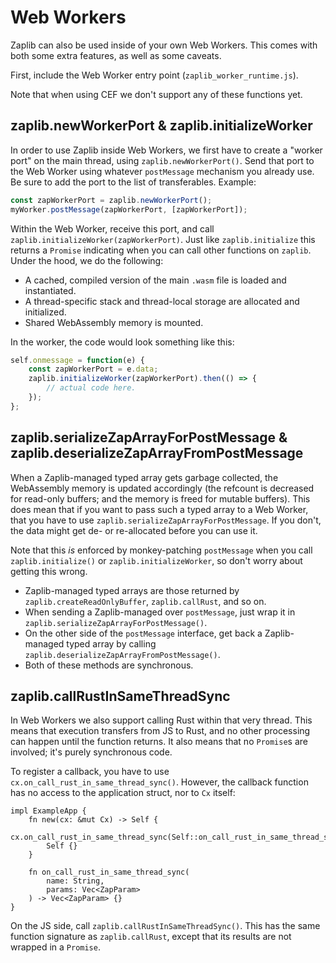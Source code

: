 # Web Workers
Zaplib can also be used inside of your own Web Workers. This comes with both some extra features, as well as some caveats.

First, include the Web Worker entry point (`zaplib_worker_runtime.js`).

Note that when using CEF we don't support any of these functions yet.

## zaplib.newWorkerPort & zaplib.initializeWorker
In order to use Zaplib inside Web Workers, we first have to create a "worker port" on the main thread, using `zaplib.newWorkerPort()`. Send that port to the Web Worker using whatever `postMessage` mechanism you already use. Be sure to add the port to the list of transferables. Example:

```js
const zapWorkerPort = zaplib.newWorkerPort();
myWorker.postMessage(zapWorkerPort, [zapWorkerPort]);
```

Within the Web Worker, receive this port, and call `zaplib.initializeWorker(zapWorkerPort)`. Just like `zaplib.initialize` this returns a `Promise` indicating when you can call other functions on `zaplib`. Under the hood, we do the following:
* A cached, compiled version of the main `.wasm` file is loaded and instantiated.
* A thread-specific stack and thread-local storage are allocated and initialized.
* Shared WebAssembly memory is mounted.

In the worker, the code would look something like this:
```js
self.onmessage = function(e) {
    const zapWorkerPort = e.data;
    zaplib.initializeWorker(zapWorkerPort).then(() => {
        // actual code here.
    });
};
```

## zaplib.serializeZapArrayForPostMessage & zaplib.deserializeZapArrayFromPostMessage

When a Zaplib-managed typed array gets garbage collected, the WebAssembly memory is updated accordingly (the refcount is decreased for read-only buffers; and the memory is freed for mutable buffers). This does mean that if you want to pass such a typed array to a Web Worker, that you have to use `zaplib.serializeZapArrayForPostMessage`. If you don't, the data might get de- or re-allocated before you can use it.

Note that this *is* enforced by monkey-patching `postMessage` when you call `zaplib.initialize()` or `zaplib.initializeWorker`, so don't worry about getting this wrong.

* Zaplib-managed typed arrays are those returned by `zaplib.createReadOnlyBuffer`, `zaplib.callRust`, and so on.
* When sending a Zaplib-managed over `postMessage`, just wrap it in `zaplib.serializeZapArrayForPostMessage()`.
* On the other side of the `postMessage` interface, get back a Zaplib-managed typed array by calling `zaplib.deserializeZapArrayFromPostMessage()`.
* Both of these methods are synchronous.

## zaplib.callRustInSameThreadSync

In Web Workers we also support calling Rust within that very thread. This means that execution transfers from JS to Rust, and no other processing can happen until the function returns. It also means that no `Promise`s are involved; it's purely synchronous code.

To register a callback, you have to use `cx.on_call_rust_in_same_thread_sync()`. However, the callback function has no access to the application struct, nor to `Cx` itself:

```rust,noplayground
impl ExampleApp {
    fn new(cx: &mut Cx) -> Self {
        cx.on_call_rust_in_same_thread_sync(Self::on_call_rust_in_same_thread_sync);
        Self {}
    }

    fn on_call_rust_in_same_thread_sync(
        name: String,
        params: Vec<ZapParam>
    ) -> Vec<ZapParam> {}
}
```

On the JS side, call `zaplib.callRustInSameThreadSync()`. This has the same function signature as `zaplib.callRust`, except that its results are not wrapped in a `Promise`.

